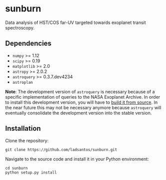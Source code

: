 # sunburn
Data analysis of HST/COS far-UV targeted towards exoplanet transit spectroscopy.

Dependencies
------------

* `numpy` >= 1.12
* `scipy` >= 0.19
* `matplotlib` >= 2.0
* `astropy` >= 2.0.2
* `astroquery` >= 0.3.7.dev4234
* `astroplan`

**Note**: The development version of `astroquery` is necessary because of a specific implementation of queries to the NASA Exoplanet Archive. In order to install this development version, you will have to [build it from source](http://astroquery.readthedocs.io/en/latest/#building-from-source). In the near future this may not be necessary anymore because `astroquery` will eventually consolidate the development version into the stable version.

Installation
------------
Clone the repository:

    git clone https://github.com/ladsantos/sunburn.git

Navigate to the source code and install it in your Python environment:

    cd sunburn
    python setup.py install
